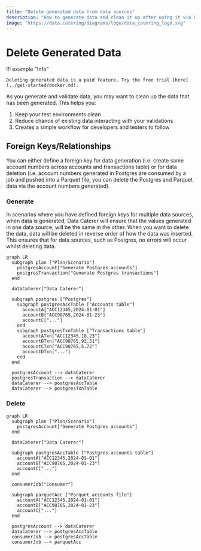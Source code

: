 ```yaml
---
title: "Delete generated data from data sources"
description: "How to generate data and clean it up after using it via Data Caterer. Includes deleting data with foreign keys/relationships or data pushed to other data sources from consuming generated data via a service or job."
image: "https://data.catering/diagrams/logo/data_catering_logo.svg"
---
```


# Delete Generated Data

!!! example "Info"

    Deleting generated data is a paid feature. Try the free trial [here](../get-started/docker.md).

As you generate and validate data, you may want to clean up the data that has been generated. This helps you:

1. Keep your test environments clean
2. Reduce chance of existing data interacting with your validations
3. Creates a simple workflow for developers and testers to follow

## Foreign Keys/Relationships

You can either define a foreign key for data generation (i.e. create same account numbers across accounts and transactions table)
or for data deletion (i.e. account numbers generated in Postgres are consumed by a job and pushed into a Parquet file, you 
can delete the Postgres and Parquet data via the account numbers generated).

### Generate

In scenarios where you have defined foreign keys for multiple data sources, when data is generated, Data Caterer will ensure
that the values generated in one data source, will be the same in the other. When you want to delete the data, data will
be deleted in reverse order of how the data was inserted. This ensures that for data sources, such as Postgres, no errors
will occur whilst deleting data.

``` mermaid
graph LR
  subgraph plan ["Plan/Scenario"]
    postgresAccount["Generate Postgres accounts"]
    postgresTransaction["Generate Postgres transactions"]
  end
  
  dataCaterer["Data Caterer"]
  
  subgraph postgres ["Postgres"]
    subgraph postgresAccTable ["Accounts table"]
      accountA["ACC12345,2024-01-01"]
      accountB["ACC98765,2024-01-23"]
      accountC["..."]
    end
    subgraph postgresTxnTable ["Transactions table"]
      accountATxn["ACC12345,10.23"]
      accountBTxn["ACC98765,93.51"]
      accountCTxn["ACC98765,5.72"]
      accountDTxn["..."]
    end
  end
  
  postgresAccount --> dataCaterer
  postgresTransaction --> dataCaterer
  dataCaterer --> postgresAccTable
  dataCaterer --> postgresTxnTable
```

### Delete

``` mermaid
graph LR
  subgraph plan ["Plan/Scenario"]
    postgresAccount["Generate Postgres accounts"]
  end
  
  dataCaterer["Data Caterer"]
  
  subgraph postgresAccTable ["Postgres accounts table"]
    accountA["ACC12345,2024-01-01"]
    accountB["ACC98765,2024-01-23"]
    accountC["..."]
  end
  
  consumerJob["Consumer"]
  
  subgraph parquetAcc ["Parquet accounts file"]
    accountA["ACC12345,2024-01-01"]
    accountB["ACC98765,2024-01-23"]
    accountC["..."]
  end
  
  postgresAccount --> dataCaterer
  dataCaterer --> postgresAccTable
  consumerJob --> postgresAccTable
  consumerJob --> parquetAcc
```
